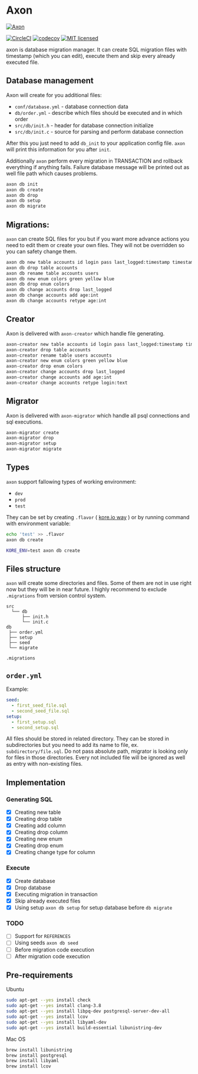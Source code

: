 # Axon
[![Axon](https://s29.postimg.org/sas2d3drb/axon128x128.png)](https://github.com/Eraden/axon)

[![CircleCI](https://circleci.com/gh/Eraden/axon/tree/master.svg?style=svg&circle-token=beb41b70d3092e2fd7d64a3989d1ea3de7bfe520)](https://circleci.com/gh/Eraden/axon/tree/master)
[![codecov](https://codecov.io/gh/Eraden/axon/branch/master/graph/badge.svg)](https://codecov.io/gh/Eraden/axon)
[![MIT licensed](https://img.shields.io/badge/license-MIT-blue.svg)](./License.md)

axon is database migration manager. It can create SQL migration files with timestamp (which you can edit),
execute them and skip every already executed file.

## Database management

Axon will create for you additional files:

* `conf/database.yml` - database connection data
* `db/order.yml` - describe which files should be executed and in which order
* `src/db/init.h` - header for database connection initialize
* `src/db/init.c` - source for parsing and perform database connection

After this you just need to add `db_init` to your application config file.
`axon` will print this information for you after `init`.

Additionally `axon` perform every migration in TRANSACTION and rollback everything if anything fails.
Failure database message will be printed out as well file path which causes problems.

```bash
axon db init
axon db create
axon db drop
axon db setup
axon db migrate
```

## Migrations:

`axon` can create SQL files for you but if you want more advance actions you need to edit them or create your own files.
They will not be overridden so you can safety change them.

```bash
axon db new table accounts id login pass last_logged:timestamp timestamps
axon db drop table accounts
axon db rename table accounts users
axon db new enum colors green yellow blue
axon db drop enum colors
axon db change accounts drop last_logged
axon db change accounts add age:int
axon db change accounts retype age:int
```

## Creator

Axon is delivered with `axon-creator` which handle file generating.

```bash
axon-creator new table accounts id login pass last_logged:timestamp timestamps
axon-creator drop table accounts
axon-creator rename table users accounts
axon-creator new enum colors green yellow blue
axon-creator drop enum colors
axon-creator change accounts drop last_logged
axon-creator change accounts add age:int
axon-creator change accounts retype login:text
```

## Migrator

Axon is delivered with `axon-migrator` which handle all psql connections and sql executions.

```bash
axon-migrator create
axon-migrator drop
axon-migrator setup
axon-migrator migrate
```

## Types

`axon` support fallowing types of working environment:

* `dev`
* `prod`
* `test`

They can be set by creating `.flavor` ( [kore.io way](https://kore.io/) ) or by running command with environment variable:

```bash
echo 'test' >> .flavor
axon db create
```

```bash
KORE_ENV=test axon db create
```

## Files structure

`axon` will create some directories and files. Some of them are not in use right now but they will be in near future.
I highly recommend to exclude `.migrations` from version control system.

```asciidoc
src
  └── db
      ├── init.h
      └── init.c
db
 ├── order.yml
 ├── setup
 ├── seed
 └── migrate

.migrations
```

## `order.yml`

Example:

```yaml
seed:
  - first_seed_file.sql
  - second_seed_file.sql
setup:
  - first_setup.sql
  - second_setup.sql
```

All files should be stored in related directory. 
They can be stored in subdirectories but you need to add its name to file, ex. `subdirectory/file.sql`.
Do not pass absolute path, migrator is looking only for files in those directories.
Every not included file will be ignored as well as entry with non-existing files.

## Implementation

### Generating SQL

- [x] Creating new table
- [x] Creating drop table
- [x] Creating add column
- [x] Creating drop column
- [x] Creating new enum
- [x] Creating drop enum
- [x] Creating change type for column

### Execute

- [x] Create database
- [x] Drop database
- [x] Executing migration in transaction
- [x] Skip already executed files
- [x] Using setup `axon db setup` for setup database before `db migrate`

### TODO

- [ ] Support for `REFERENCES`
- [ ] Using seeds `axon db seed`
- [ ] Before migration code execution
- [ ] After migration code execution

## Pre-requirements

Ubuntu

```bash
sudo apt-get --yes install check
sudo apt-get --yes install clang-3.8
sudo apt-get --yes install libpq-dev postgresql-server-dev-all
sudo apt-get --yes install lcov
sudo apt-get --yes install libyaml-dev
sudo apt-get --yes install build-essential libunistring-dev
```

Mac OS

```bash
brew install libunistring
brew install postgresql
brew install libyaml
brew install lcov
```
